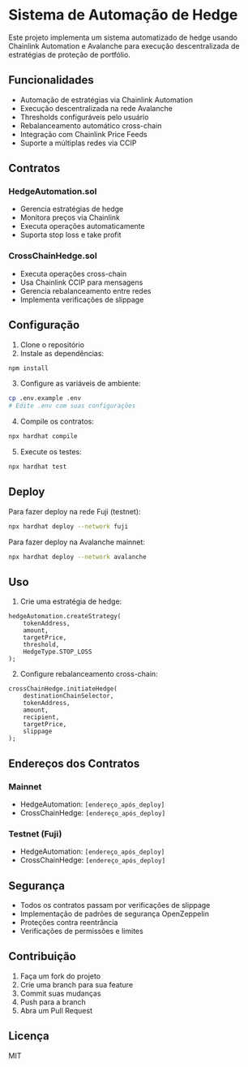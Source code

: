 # Sistema de Automação de Hedge

Este projeto implementa um sistema automatizado de hedge usando Chainlink Automation e Avalanche para execução descentralizada de estratégias de proteção de portfólio.

## Funcionalidades

- Automação de estratégias via Chainlink Automation
- Execução descentralizada na rede Avalanche
- Thresholds configuráveis pelo usuário
- Rebalanceamento automático cross-chain
- Integração com Chainlink Price Feeds
- Suporte a múltiplas redes via CCIP

## Contratos

### HedgeAutomation.sol
- Gerencia estratégias de hedge
- Monitora preços via Chainlink
- Executa operações automaticamente
- Suporta stop loss e take profit

### CrossChainHedge.sol
- Executa operações cross-chain
- Usa Chainlink CCIP para mensagens
- Gerencia rebalanceamento entre redes
- Implementa verificações de slippage

## Configuração

1. Clone o repositório
2. Instale as dependências:
```bash
npm install
```

3. Configure as variáveis de ambiente:
```bash
cp .env.example .env
# Edite .env com suas configurações
```

4. Compile os contratos:
```bash
npx hardhat compile
```

5. Execute os testes:
```bash
npx hardhat test
```

## Deploy

Para fazer deploy na rede Fuji (testnet):
```bash
npx hardhat deploy --network fuji
```

Para fazer deploy na Avalanche mainnet:
```bash
npx hardhat deploy --network avalanche
```

## Uso

1. Crie uma estratégia de hedge:
```solidity
hedgeAutomation.createStrategy(
    tokenAddress,
    amount,
    targetPrice,
    threshold,
    HedgeType.STOP_LOSS
);
```

2. Configure rebalanceamento cross-chain:
```solidity
crossChainHedge.initiateHedge(
    destinationChainSelector,
    tokenAddress,
    amount,
    recipient,
    targetPrice,
    slippage
);
```

## Endereços dos Contratos

### Mainnet
- HedgeAutomation: `[endereço_após_deploy]`
- CrossChainHedge: `[endereço_após_deploy]`

### Testnet (Fuji)
- HedgeAutomation: `[endereço_após_deploy]`
- CrossChainHedge: `[endereço_após_deploy]`

## Segurança

- Todos os contratos passam por verificações de slippage
- Implementação de padrões de segurança OpenZeppelin
- Proteções contra reentrância
- Verificações de permissões e limites

## Contribuição

1. Faça um fork do projeto
2. Crie uma branch para sua feature
3. Commit suas mudanças
4. Push para a branch
5. Abra um Pull Request

## Licença

MIT 